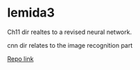 # lemida3

Ch11 dir realtes to a revised neural network.

cnn dir relates to the image recognition part


[Repo link]([url](https://github.com/JonatanMilver/lemida3/tree/master))
